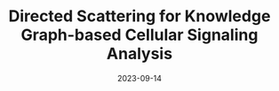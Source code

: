 ---
title: "Directed Scattering for Knowledge Graph-based Cellular Signaling Analysis"
collection: pubC
# url: /publications/measure-space-scattering
excerpt: ''
date: 2023-09-14
venue: 'arXiv preprint'
paperurl: 'https://doi.org/10.48550/arXiv.2309.07813'
citation: 'Venkat, A., Chew, J.A., Rodriguez, F.C., Tape, C.J., Perlmutter, M., Krishnaswamy, S. Accepted to ICASSP 2024.'
---